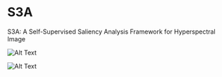 # S3A
S3A: A Self-Supervised Saliency Analysis Framework for Hyperspectral Image


![Alt Text](IP.gif)

![Alt Text](PU.gif)
